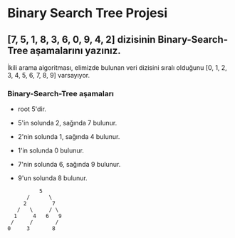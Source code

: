 # Binary Search Tree Projesi

## [7, 5, 1, 8, 3, 6, 0, 9, 4, 2] dizisinin Binary-Search-Tree aşamalarını yazınız.

İkili arama algoritması, elimizde bulunan veri dizisini sıralı olduğunu [0, 1, 2, 3, 4, 5, 6, 7, 8, 9] varsayıyor.

### Binary-Search-Tree aşamaları

- root 5'dir. 

- 5'in solunda 2, sağında 7 bulunur.

- 2'nin solunda 1, sağında 4 bulunur.
- 1'in solunda 0 bulunur.

- 7'nin solunda 6, sağında 9 bulunur.
- 9'un solunda 8 bulunur.

```
          5  
      /      \
     2        7 
   /   \     / \
  1     4   6   9
 /     /       / 
0     3       8      
```

